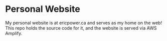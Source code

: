 # Personal Website

My personal website is at ericpower.ca and serves as my home on the web! This repo holds the source code for it, and the website is served via AWS Amplify. 

